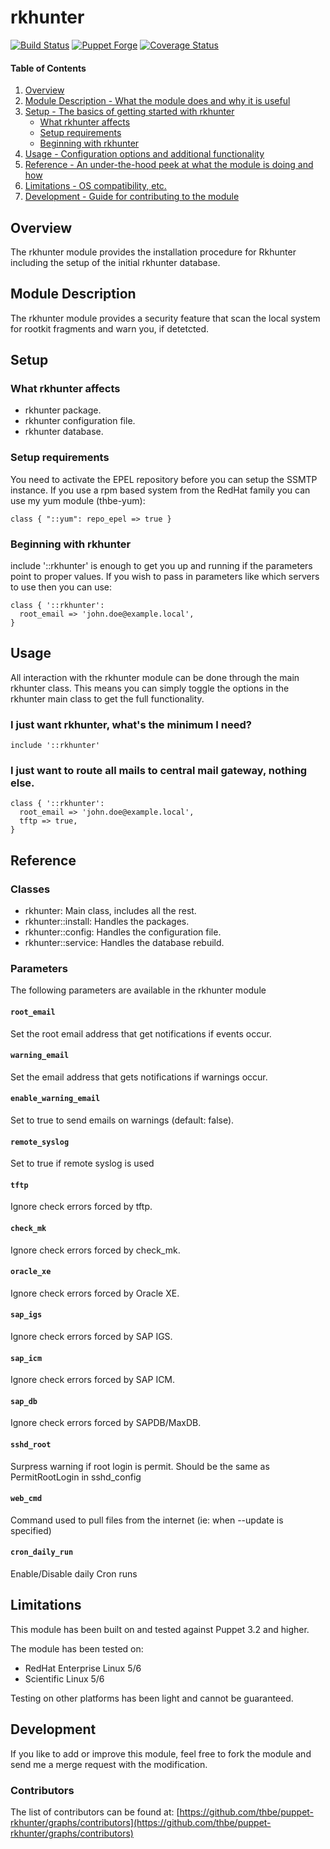 # rkhunter

[![Build Status](https://travis-ci.org/thbe/puppet-rkhunter.png?branch=master)](https://travis-ci.org/thbe/puppet-rkhunter)
[![Puppet Forge](https://img.shields.io/puppetforge/v/thbe/rkhunter.svg)](https://forge.puppetlabs.com/thbe/rkhunter)
[![Coverage Status](https://coveralls.io/repos/thbe/puppet-rkhunter/badge.svg?branch=master&service=github)](https://coveralls.io/github/thbe/puppet-rkhunter?branch=master)

#### Table of Contents

1. [Overview](#overview)
2. [Module Description - What the module does and why it is useful](#module-description)
3. [Setup - The basics of getting started with rkhunter](#setup)
    * [What rkhunter affects](#what-rkhunter-affects)
    * [Setup requirements](#setup-requirements)
    * [Beginning with rkhunter](#beginning-with-rkhunter)
4. [Usage - Configuration options and additional functionality](#usage)
5. [Reference - An under-the-hood peek at what the module is doing and how](#reference)
5. [Limitations - OS compatibility, etc.](#limitations)
6. [Development - Guide for contributing to the module](#development)


## Overview

The rkhunter module provides the installation procedure for Rkhunter including the setup of
the initial rkhunter database.

## Module Description

The rkhunter module provides a security feature that scan the local system for
rootkit fragments and warn you, if detetcted.


## Setup

### What rkhunter affects

* rkhunter package.
* rkhunter configuration file.
* rkhunter database.

### Setup requirements

You need to activate the EPEL repository before you can setup the SSMTP instance.
If you use a rpm based system from the RedHat family you can use my yum module (thbe-yum):

```puppet
class { "::yum": repo_epel => true }
```

### Beginning with rkhunter

include '::rkhunter' is enough to get you up and running if the parameters point to
proper values. If you wish to pass in parameters like which servers to use then you
can use:

```puppet
class { '::rkhunter':
  root_email => 'john.doe@example.local',
}
```

## Usage

All interaction with the rkhunter module can be done through the main rkhunter class.
This means you can simply toggle the options in the rkhunter main class to get the full
functionality.

### I just want rkhunter, what's the minimum I need?

```puppet
include '::rkhunter'
```

### I just want to route all mails to central mail gateway, nothing else.

```puppet
class { '::rkhunter':
  root_email => 'john.doe@example.local',
  tftp => true,
}
```

## Reference

### Classes

* rkhunter: Main class, includes all the rest.
* rkhunter::install: Handles the packages.
* rkhunter::config: Handles the configuration file.
* rkhunter::service: Handles the database rebuild.

### Parameters

The following parameters are available in the rkhunter module

#### `root_email`

Set the root email address that get notifications if events occur.

#### `warning_email`

Set the email address that gets notifications if warnings occur.

#### `enable_warning_email`

Set to true to send emails on warnings (default: false).

#### `remote_syslog`
Set to true if remote syslog is used

#### `tftp`

Ignore check errors forced by tftp.

#### `check_mk`

Ignore check errors forced by check_mk.

#### `oracle_xe`

Ignore check errors forced by Oracle XE.

#### `sap_igs`

Ignore check errors forced by SAP IGS.

#### `sap_icm`

Ignore check errors forced by SAP ICM.

#### `sap_db`

Ignore check errors forced by SAPDB/MaxDB.

#### `sshd_root`

Surpress warning if root login is permit.
Should be the same as PermitRootLogin in sshd_config

#### `web_cmd`

Command used to pull files from the internet (ie: when --update is specified)

#### `cron_daily_run`

Enable/Disable daily Cron runs

## Limitations

This module has been built on and tested against Puppet 3.2 and higher.

The module has been tested on:

* RedHat Enterprise Linux 5/6
* Scientific Linux 5/6

Testing on other platforms has been light and cannot be guaranteed.

## Development

If you like to add or improve this module, feel free to fork the module and send
me a merge request with the modification.

### Contributors

The list of contributors can be found at: [https://github.com/thbe/puppet-rkhunter/graphs/contributors](https://github.com/thbe/puppet-rkhunter/graphs/contributors)
